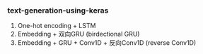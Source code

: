 ### text-generation-using-keras

1. One-hot encoding + LSTM
2. Embedding + 双向GRU (birdectional GRU)
3. Embedding + GRU + Conv1D + 反向Conv1D (reverse Conv1D)
